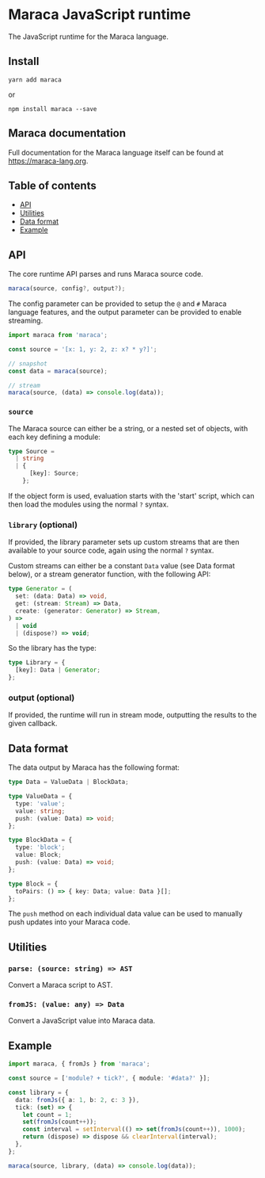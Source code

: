 # Maraca JavaScript runtime

The JavaScript runtime for the Maraca language.

## Install

```
yarn add maraca
```

or

```
npm install maraca --save
```

## Maraca documentation

Full documentation for the Maraca language itself can be found at
https://maraca-lang.org.

## Table of contents

- [API](#api)
- [Utilities](#utilities)
- [Data format](#data-format)
- [Example](#example)

## API

The core runtime API parses and runs Maraca source code.

```ts
maraca(source, config?, output?);
```

The config parameter can be provided to setup the `@` and `#` Maraca language
features, and the output parameter can be provided to enable streaming.

```ts
import maraca from 'maraca';

const source = '[x: 1, y: 2, z: x? * y?]';

// snapshot
const data = maraca(source);

// stream
maraca(source, (data) => console.log(data));
```

### `source`

The Maraca source can either be a string, or a nested set of objects, with each
key defining a module:

```ts
type Source =
  | string
  | {
      [key]: Source;
    };
```

If the object form is used, evaluation starts with the 'start' script, which can
then load the modules using the normal `?` syntax.

### `library` (optional)

If provided, the library parameter sets up custom streams that are then
available to your source code, again using the normal `?` syntax.

Custom streams can either be a constant `Data` value (see Data format below), or
a stream generator function, with the following API:

```ts
type Generator = (
  set: (data: Data) => void,
  get: (stream: Stream) => Data,
  create: (generator: Generator) => Stream,
) =>
  | void
  | (dispose?) => void;
```

So the library has the type:

```ts
type Library = {
  [key]: Data | Generator;
};
```

### output (optional)

If provided, the runtime will run in stream mode, outputting the results to the
given callback.

## Data format

The data output by Maraca has the following format:

```ts
type Data = ValueData | BlockData;

type ValueData = {
  type: 'value';
  value: string;
  push: (value: Data) => void;
};

type BlockData = {
  type: 'block';
  value: Block;
  push: (value: Data) => void;
};

type Block = {
  toPairs: () => { key: Data; value: Data }[];
};
```

The `push` method on each individual data value can be used to manually push
updates into your Maraca code.

## Utilities

### `parse: (source: string) => AST`

Convert a Maraca script to AST.

### `fromJS: (value: any) => Data`

Convert a JavaScript value into Maraca data.

## Example

```ts
import maraca, { fromJs } from 'maraca';

const source = ['module? + tick?', { module: '#data?' }];

const library = {
  data: fromJs({ a: 1, b: 2, c: 3 }),
  tick: (set) => {
    let count = 1;
    set(fromJs(count++));
    const interval = setInterval(() => set(fromJs(count++)), 1000);
    return (dispose) => dispose && clearInterval(interval);
  },
};

maraca(source, library, (data) => console.log(data));
```
